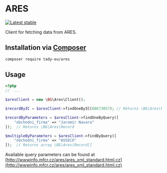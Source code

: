 # ARES
[![Latest stable](https://img.shields.io/packagist/v/tady-eu/ares.svg?style=flat-square)](https://packagist.org/packages/dfridrich/ares)

Client for fetching data from ARES.

## Installation via [Composer](https://getcomposer.org/)

```sh
composer require tady-eu/ares
```

## Usage

```php
<?php
//  ...

$aresClient = new \BG\Ares\Client();

$recordByIC = $aresClient->findOneByIC(88673057); // Returns \BG\Ares\Record

$recordByParameters = $aresClient->findOneByQuery([
    "obchodni_firma" => "Jaromír Navara"
]);  // Returns \BG\Ares\Record

$multipleByParameters = $aresClient->findByQuery([
    "obchodni_firma" => "ASSECO"
]);  // Returns array \BG\Ares\Record[]

```
Available query parameters can be found at [http://wwwinfo.mfcr.cz/ares/ares_xml_standard.html.cz](http://wwwinfo.mfcr.cz/ares/ares_xml_standard.html.cz)